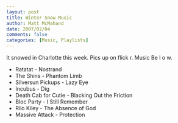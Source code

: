 ```yaml
---
layout: post
title: Winter Snow Music
author: Matt McMahand
date: 2007/02/04
comments: false
categories: [Music, Playlists]
---
```


It snowed in Charlotte this week. Pics up on flick r. Music Be l o w.

<ul>
<li>Ratatat - Nostrand</li>
<li>The Shins - Phantom Limb</li>
<li>Silversun Pickups - Lazy Eye</li>
<li>Incubus - Dig</li>
<li>Death Cab for Cutie - Blacking Out the Friction</li>
<li>Bloc Party - I Still Remember</li>
<li>Rilo Kiley - The Absence of God</li>
<li>Massive Attack - Protection</li>
</ul>
